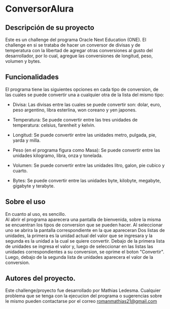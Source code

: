 # ConversorAlura

## Descripción de su proyecto

  Este es un challenge del programa Oracle Next Education (ONE).
  El challenge en si se trataba de hacer un conversor de divisas y de 
  temperatura con la libertad de agregar otras conversiones al gusto del 
  desarrollador, por lo cual, agregue las conversiones de longitud, peso, 
  volumen y bytes.

## Funcionalidades

  El programa tiene las siguientes opciones en cada tipo de conversion, de
  las cuales se puede convertir una a cualquier otra de la lista del mismo tipo:
  
  + Divisa:
      Las divisas entre las cuales se puede convertir son: dolar, euro, 
      peso argentino, libra esterlina, won coreano y yen japones.

  + Temperatura:
      Se puede convertir entre las tres unidades de temperatura: celsius,
      farenheit y kelvin.

  + Longitud:
      Se puede convertir entre las unidades metro, pulgada, pie, yarda y milla.

  + Peso (en el programa figura como Masa):
      Se puede convertir entre las unidades kilogramo, libra, onza y tonelada.

  + Volumen:
      Se puede convertir entre las unidades litro, galon, pie cubico y cuarto.

  + Bytes:
      Se puede convertir entre las unidades byte, kilobyte, megabyte, gigabyte 
      y terabyte.

## Sobre el uso

  En cuanto al uso, es sencillo.<br> 
  Al abrir el programa aparecera una pantalla de bienvenida, sobre la misma se 
  encuentran los tipos de conversion que se pueden hacer. 
  Al seleccionar uno se abrira la pantalla correspondiente en la que apareceran
  Dos listas de unidades, la primera es la unidad actual del valor que se ingresara
  y la segunda es la unidad a la cual se quiere convertir. Debajo de la primera lista
  de unidades se ingresa el valor y, luego de seleccionar en las listas las unidades
  correspondientes a su conversion, se oprime el boton "Convertir". Luego, debajo de
  la segunda lista de unidades aparecera el valor de la conversion.

## Autores del proyecto.

Este challenge/proyecto fue desarrollado por Mathias Ledesma. Cualquier problema que se 
tenga con la ejecucion del programa o sugerencias sobre le mismo pueden contactarse por el
correo romanmathias21@gmail.com
